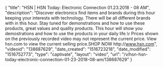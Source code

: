 {
    "title": "HSN | HSN Today: Electronic Connection 01.23.2018 - 08 AM",
    "description": "Discover electronics find items and brands during this hour keeping your interests with technology. There will be all different brands with in this hour. Stay tuned for demonstrations and how to use these products, great values and quality products. This hour will show you demostrations and how to use the products in your daily life.\r Prices shown on the previously recorded video may not represent the current price.  View hsn.com to view the current selling price.SHOP NOW http:\/\/www.hsn.com",
    "videoid": "138687629",
    "date_created": "1516723218",
    "date_modified": "1516752773",
    "type": "captivate",
    "layout": "video",
    "url": "\/v\/hsn-hsn-today-electronic-connection-01-23-2018-08-am\/138687629"
}